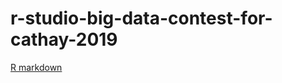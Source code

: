 # r-studio-big-data-contest-for-cathay-2019
[R markdown](https://stephanie0324.github.io/r-studio-big-data-contest-cathay-2019)
